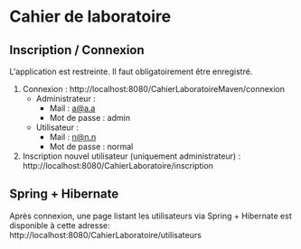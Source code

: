 # Cahier de laboratoire


## Inscription / Connexion
L'application est restreinte. Il faut obligatoirement être enregistré.  

1. Connexion  : http://localhost:8080/CahierLaboratoireMaven/connexion
    - Administrateur : 
        - Mail : a@a.a
        - Mot de passe : admin
    - Utilisateur : 
        - Mail : n@n.n
        - Mot de passe : normal
2. Inscription nouvel utilisateur (uniquement administrateur) : http://localhost:8080/CahierLaboratoire/inscription

## Spring + Hibernate
Après connexion, une page listant les utilisateurs via Spring + Hibernate est disponible à cette adresse:
http://localhost:8080/CahierLaboratoire/utilisateurs
